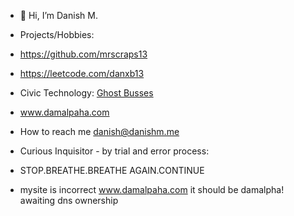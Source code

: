 - 👋 Hi, I’m Danish M.
- Projects/Hobbies:
- https://github.com/mrscraps13
- https://leetcode.com/danxb13	
- Civic Technology: [Ghost Busses]([url](https://ghostbuses.com/)) 
- www.damalpaha.com    
- How to reach me danish@danishm.me
- Curious Inquisitor - by trial and error process: 
- STOP.BREATHE.BREATHE AGAIN.CONTINUE

- mysite is incorrect www.damalpaha.com it should be damalpha! awaiting dns ownership

<!---
mrscraps13/mrscraps13 is a ✨ special ✨ repository because its `README.md` (this file) appears on your GitHub profile.
You can click the Preview link to take a look at your changes.
--->
